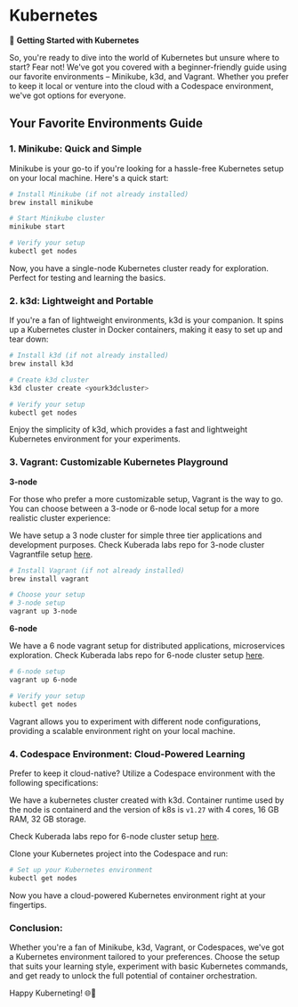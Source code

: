 # Kubernetes

🚀 **Getting Started with Kubernetes**

So, you're ready to dive into the world of Kubernetes but unsure where to start? Fear not! We've got you covered with a beginner-friendly guide using our favorite environments – Minikube, k3d, and Vagrant. Whether you prefer to keep it local or venture into the cloud with a Codespace environment, we've got options for everyone.

## Your Favorite Environments Guide

### 1. **Minikube: Quick and Simple**

Minikube is your go-to if you're looking for a hassle-free Kubernetes setup on your local machine. Here's a quick start:

```bash
# Install Minikube (if not already installed)
brew install minikube

# Start Minikube cluster
minikube start

# Verify your setup
kubectl get nodes
```

Now, you have a single-node Kubernetes cluster ready for exploration. Perfect for testing and learning the basics.

### 2. **k3d: Lightweight and Portable**

If you're a fan of lightweight environments, k3d is your companion. It spins up a Kubernetes cluster in Docker containers, making it easy to set up and tear down:

```bash
# Install k3d (if not already installed)
brew install k3d

# Create k3d cluster
k3d cluster create <yourk3dcluster>

# Verify your setup
kubectl get nodes
```

Enjoy the simplicity of k3d, which provides a fast and lightweight Kubernetes environment for your experiments.

### 3. **Vagrant: Customizable Kubernetes Playground**

**3-node**

For those who prefer a more customizable setup, Vagrant is the way to go. You can choose between a 3-node or 6-node local setup for a more realistic cluster experience:

We have setup a 3 node cluster for simple three tier applications and development purposes.
Check Kuberada labs repo for 3-node cluster Vagrantfile setup [here](https://github.com/kuberada/kuberada-labs/tree/main/getting-started/k8s/3-node).

```bash
# Install Vagrant (if not already installed)
brew install vagrant

# Choose your setup
# 3-node setup
vagrant up 3-node
```

**6-node**

We have a 6 node vagrant setup for distributed applications, microservices exploration.
Check Kuberada labs repo for 6-node cluster setup [here](https://github.com/kuberada/kuberada-labs/tree/main/getting-started/k8s/6-node). 

```sh
# 6-node setup
vagrant up 6-node

# Verify your setup
kubectl get nodes
```

Vagrant allows you to experiment with different node configurations, providing a scalable environment right on your local machine.

### 4. **Codespace Environment: Cloud-Powered Learning**

Prefer to keep it cloud-native? Utilize a Codespace environment with the following specifications:

We have a kubernetes cluster created with k3d. Container runtime used by the node is containerd and the version of k8s is `v1.27` with 4 cores, 16 GB RAM, 32 GB storage.

Check Kuberada labs repo for 6-node cluster setup [here](https://github.com/kuberada/kuberada-labs/tree/main/getting-started/k8s/k3d-codespace).


Clone your Kubernetes project into the Codespace and run:

```bash
# Set up your Kubernetes environment
kubectl get nodes
```

Now you have a cloud-powered Kubernetes environment right at your fingertips.

### Conclusion:

Whether you're a fan of Minikube, k3d, Vagrant, or Codespaces, we've got a Kubernetes environment tailored to your preferences. Choose the setup that suits your learning style, experiment with basic Kubernetes commands, and get ready to unlock the full potential of container orchestration.

Happy Kuberneting! 🌐🚀

